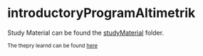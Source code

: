 # introductoryProgramAltimetrik

Study Material can be found the [studyMaterial](https://github.com/delfimasjoan/introductoryProgramAltimetrik/tree/main/studyMaterial) folder.

<sub>The thepry learnd can be found [here](https://docs.google.com/document/d/1JkghbRDEKanaiZg2oTLlZaMN-Hyxu2ABhPuH6EOnFEg/edit?usp=sharing)</sub>
